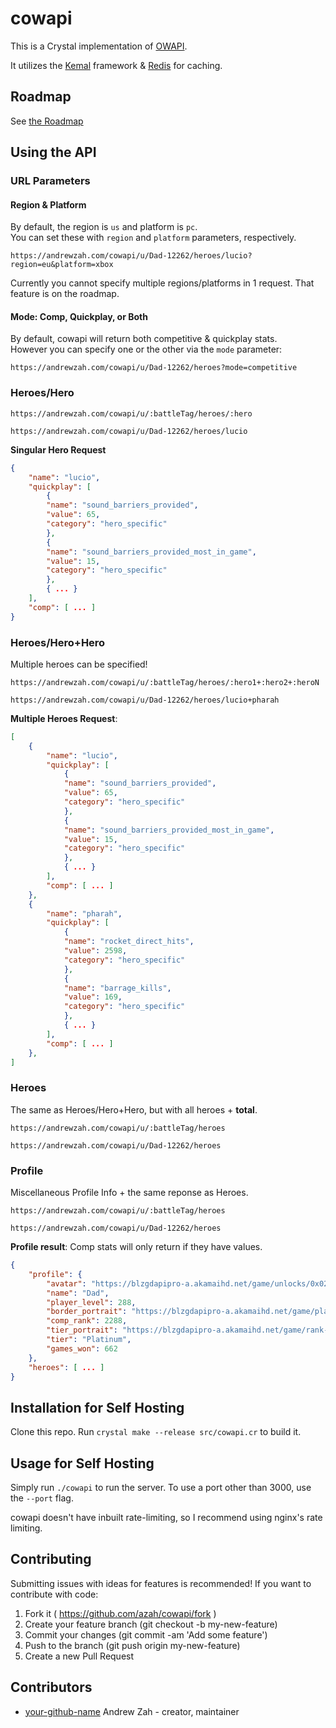 # cowapi

This is a Crystal implementation of [OWAPI](https://github.com/SunDwarf/OWAPI).

It utilizes the [Kemal](http://kemalcr.com/) framework & [Redis](https://redis.io/) for caching.

## Roadmap
See [the Roadmap](roadmap.md)

## Using the API
### URL Parameters
#### Region & Platform
By default, the region is `us` and platform is `pc`.  
You can set these with `region` and `platform` parameters, respectively.
```
https://andrewzah.com/cowapi/u/Dad-12262/heroes/lucio?region=eu&platform=xbox
```

Currently you cannot specify multiple regions/platforms in 1 request. That feature is on the roadmap.

#### Mode: Comp, Quickplay, or Both
By default, cowapi will return both competitive & quickplay stats.  
However you can specify one or the other via the `mode` parameter:
```
https://andrewzah.com/cowapi/u/Dad-12262/heroes?mode=competitive
```

### Heroes/Hero
```
https://andrewzah.com/cowapi/u/:battleTag/heroes/:hero
```
```
https://andrewzah.com/cowapi/u/Dad-12262/heroes/lucio
```
**Singular Hero Request**
```json
{
	"name": "lucio",
	"quickplay": [
		{
		"name": "sound_barriers_provided",
		"value": 65,
		"category": "hero_specific"
		},
		{
		"name": "sound_barriers_provided_most_in_game",
		"value": 15,
		"category": "hero_specific"
		},
		{ ... }
	],
	"comp": [ ... ]
}
```
### Heroes/Hero+Hero
Multiple heroes can be specified! 
```
https://andrewzah.com/cowapi/u/:battleTag/heroes/:hero1+:hero2+:heroN
```
```
https://andrewzah.com/cowapi/u/Dad-12262/heroes/lucio+pharah
```
**Multiple Heroes Request**:
```json
[
	{
		"name": "lucio",
		"quickplay": [
			{
			"name": "sound_barriers_provided",
			"value": 65,
			"category": "hero_specific"
			},
			{
			"name": "sound_barriers_provided_most_in_game",
			"value": 15,
			"category": "hero_specific"
			},
			{ ... }
		],
		"comp": [ ... ]
	},
	{
		"name": "pharah",
		"quickplay": [
			{
			"name": "rocket_direct_hits",
			"value": 2598,
			"category": "hero_specific"
			},
			{
			"name": "barrage_kills",
			"value": 169,
			"category": "hero_specific"
			},
			{ ... }
		],
		"comp": [ ... ]
	},
]
```

### Heroes
The same as Heroes/Hero+Hero, but with all heroes + **total**.
```
https://andrewzah.com/cowapi/u/:battleTag/heroes
```
```
https://andrewzah.com/cowapi/u/Dad-12262/heroes
```

### Profile
Miscellaneous Profile Info + the same reponse as Heroes.
```
https://andrewzah.com/cowapi/u/:battleTag/heroes
```
```
https://andrewzah.com/cowapi/u/Dad-12262/heroes
```
**Profile result**: Comp stats will only return if they have values. 
```json
{
	"profile": {
		"avatar": "https://blzgdapipro-a.akamaihd.net/game/unlocks/0x0250000000000776.png",
		"name": "Dad",
		"player_level": 288,
		"border_portrait": "https://blzgdapipro-a.akamaihd.net/game/playerlevelrewards/0x025000000000092A_Border.png",
		"comp_rank": 2288,
		"tier_portrait": "https://blzgdapipro-a.akamaihd.net/game/rank-icons/season-2/rank-4.png",
		"tier": "Platinum",
		"games_won": 662
	},
	"heroes": [ ... ]
}
```

## Installation for Self Hosting

Clone this repo. Run `crystal make --release src/cowapi.cr` to build it.

## Usage for Self Hosting

Simply run `./cowapi` to run the server. To use a port other than 3000, use the `--port` flag.

cowapi doesn't have inbuilt rate-limiting, so I recommend using nginx's rate limiting.

## Contributing

Submitting issues with ideas for features is recommended! If you want to contribute with code:

1. Fork it ( https://github.com/azah/cowapi/fork )
2. Create your feature branch (git checkout -b my-new-feature)
3. Commit your changes (git commit -am 'Add some feature')
4. Push to the branch (git push origin my-new-feature)
5. Create a new Pull Request

## Contributors

- [your-github-name](https://github.com/azah) Andrew Zah - creator, maintainer
